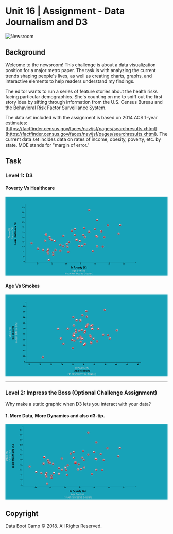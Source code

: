 # Unit 16 | Assignment - Data Journalism and D3

![Newsroom](https://media.giphy.com/media/v2xIous7mnEYg/giphy.gif)

## Background

Welcome to the newsroom! This challenge is about a data visualization position for a major metro paper. The task is with analyzing the current trends shaping people's lives, as well as creating charts, graphs, and interactive elements to help readers understand my findings.

The editor wants to run a series of feature stories about the health risks facing particular demographics. She's counting on me to sniff out the first story idea by sifting through information from the U.S. Census Bureau and the Behavioral Risk Factor Surveillance System.

The data set included with the assignment is based on 2014 ACS 1-year estimates: [https://factfinder.census.gov/faces/nav/jsf/pages/searchresults.xhtml](https://factfinder.census.gov/faces/nav/jsf/pages/searchresults.xhtml). The current data set incldes data on rates of income, obesity, poverty, etc. by state. MOE stands for "margin of error."

## Task

### Level 1: D3 

#### Poverty Vs Healthcare

![plot1](Images/plot1.png)

#### Age Vs Smokes

![plot2](Images/plot2.png)

- - -

### Level 2: Impress the Boss (Optional Challenge Assignment)

Why make a static graphic when D3 lets you interact with your data?

#### 1. More Data, More Dynamics and also d3-tip.


![8-tooltip](Images/d3times.gif)


## Copyright

Data Boot Camp © 2018. All Rights Reserved.
